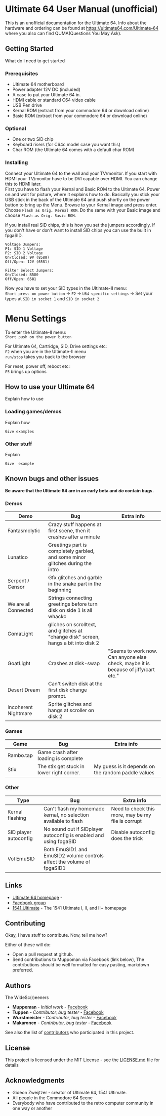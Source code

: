 # Ultimate 64 User Manual (unofficial)

This is an unofficial documentation for the Ultimate 64. Info about the hardware 
and ordering can be found at https://ultimate64.com/Ultimate-64 where you also
can find QUMA(Questions You May Ask).

## Getting Started

What do I need to get started

### Prerequisites

* Ultimate 64 motherboard
* Power adapter 12V DC (included)
* A case to put your Ultimate 64 in. 
* HDMI cable or standard C64 video cable
* USB Pen drive
* Kernal ROM (extract from your commodore 64 or download online)
* Basic ROM (extract from your commodore 64 or download online)

### Optional
* One or two SID chip
* Keyboard risers (for C64c model case you want this)
* Char ROM (the Ultimate 64 comes with a default char ROM)


### Installing

Connect your Ultimate 64 to the wall and your TV/monitor. If you start with
HDMI your TV/monitor have to be DVI capable over HDMI. You can change this to
HDMI later.  
First you have to flash your Kernal and Basic ROM to the Ultimate 64. Power on
and wait for picture, where it explains how to do. Basically you stick your 
USB stick in the back of the Ultimate 64 and push shortly on the power button
to bring up the Menu. Browse to your Kernal image and press enter. Choose 
`Flash as Orig. Kernal ROM`. Do the same with your Basic image and choose 
`Flash as Orig. Basic ROM`.

If you install real SID chips, this is how you set the jumpers accordingly.
If you don't have or don't want to install SID chips you can use the built in
fpgaSID.

```
Voltage Jumpers:
P1: SID 1 Voltage
P2: SID 2 Voltage
On/Closed: 9V (8580)
Off/Open: 12V (6581)

Filter Select Jumpers:
On/Closed: 8580
Off/Open: 6581
```

Now you have to set your SID types in the Ultimate-II menu:  
`Short press on power button` -> 
`F2` -> 
`U64 specific settings` -> 
Set your types at `SID in socket 1` and `SID in socket 2` 


# Menu Settings

To enter the Ultimate-II menu:  
`Short push on the power button`

For Ultimate 64, Cartridge, SID, Drive settings etc:  
`F2` when you are in the Ultimate-II menu  
`run/stop` takes you back to the browser


For reset, power off, reboot etc:  
`F5` brings up options


## How to use your Ultimate 64

Explain how to use

### Loading games/demos

Explain how

```
Give examples
```

### Other stuff

Explain

```
Give  example
```

## Known bugs and other issues
**Be aware that the Ultimate 64 are in an early beta and _do_ contain bugs.**

### Demos

Demo                |Bug|Extra info
----                |---|----------
Fantasmolytic       |Crazy stuff happens at first scene, then it crashes after a minute 
Lunatico            |Greetings part is completely garbled, and some minor glitches during the intro
Serpent / Censor    |Gfx glitches and garble in the snake part in the beginning
We are all Connected|Strings connecting greetings before turn disk on side 1 is all whacko
ComaLight           |gliches on scrolltext, and glitches at "change disk" screen, hangs a bit into disk 2
GoatLight           |Crashes at disk-swap|"Seems to work now. Can anyone else check, maybe it is because of jiffy/cart etc."
Desert Dream        |Can't switch disk at the first disk change prompt.
Incoherent Nightmare|Sprite glitches and hangs at scroller on disk 2

### Games

Game                |Bug|Extra info
----                |---|----------
Rambo.tap           |Game crash after loading is complete
Stix                |The stix get stuck in lower right corner.| My guess is it depends on the random paddle values

### Other

Type                |Bug|Extra info
----                |---|----------
Kernal flashing     |Can't flash my homemade kernal, no selection available to flash|Need to check this more, may be my file is corrupt
SID player autoconfig|No sound out if SIDplayer autoconfig is enabled and using fpgaSID|Disable autoconfig does the trick
Vol EmuSID          |Both EmuSID1 and EmuSID2 volume controls affect the volume of fpgaSID1

## Links

* [Ultimate 64 homepage](https://ultimate64.com/) - 
* [Facebook group](https://www.facebook.com/groups/1541ultimate)
* [1541 Ultimate](http://www.1541ultimate.net/content/index.php) - The 1541 Ultimate I, II, and II+ homepage

## Contributing

Okay, I have stuff to contribute. Now, tell me how?

Either of these will do:

* Open a pull request at github.  
* Send contributions to Muppoman via Facebook (link below), The contributions should be well formatted for easy pasting, markdown preferred.


## Authors

The WideSc(r)eeners

* **Muppoman** - *Initial work* - [Facebook](https://www.facebook.com/markus.borgelin)
* **Tuppen** - *Contributor, bug tester* - [Facebook](https://www.facebook.com/hedning.gp)
* **Wurstmeister** - *Contributor, bug tester* - [Facebook](https://www.facebook.com/daniel.tornqvist.52)
* **Makaronen** - *Contributor, bug tester* - [Facebook](https://www.facebook.com/nicke.nack.1)

See also the list of [contributors](https://github.com/DrZingo/Ultimate64-manual-unofficial/graphs/contributors) who participated in this project.

## License

This project is licensed under the MIT License - see the [LICENSE.md](LICENSE.md) file for details

## Acknowledgments

* Gideon Zweijtzer - creator of Ultimate 64, 1541 Ultimate.
* All people in the Commodore 64 Scene
* Everybody who have contributed to the retro computer community in one way or another
